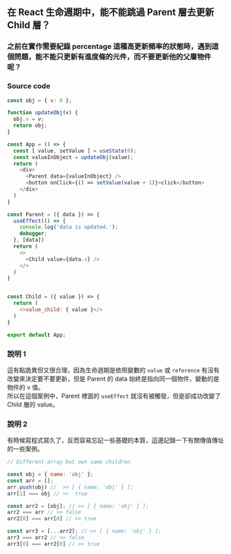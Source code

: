 ## 在 React 生命週期中，能不能跳過 Parent 層去更新 Child 層？

### 之前在實作需要紀錄 percentage 這種高更新頻率的狀態時，遇到這個問題，能不能只更新有進度條的元件，而不要更新他的父層物件呢？

### Source code
```javascript
const obj = { v: 0 };

function updateObj(v) {
  obj.v = v;
  return obj;
}

const App = () => {
  const [ value, setValue ] = useState(0);
  const valueInObject = updateObj(value);
  return (
    <div>
      <Parent data={valueInObject} />
      <button onClick={() => setValue(value + 1)}>click</button>
    </div>
  )
}

const Parent = ({ data }) => {
  useEffect(() => {
    console.log('data is updated.');
    debugger;
  }, [data])
  return (
    <>
      <Child value={data.v} />
    </>
  )
}


const Child = ({ value }) => {
  return (
    <>value_child: { value }</>
  )
}

export default App;
```

### 說明 1
這有點詭異但又很合理，因為生命週期是依照變數的 `value` 或 `reference` 有沒有改變來決定要不要更新，但是 Parent 的 data 始終是指向同一個物件，變動的是物件的 v 值。  
所以在這個案例中，Parent 裡面的 `useEffect` 就沒有被觸發，但是卻成功改變了 Child 層的 value。

### 說明 2
有時候寫程式寫久了，反而容易忘記一些基礎的本質，這邊記錄一下有關傳值傳址的一些案例。

```Javascript
// Different array but own same children

const obj = { name: 'obj' };
const arr = [];
arr.push(obj) //  >> [ { name: 'obj' } ];
arr[1] === obj // >>  true

const arr2 = [obj]; // >> [ { name: 'obj' } ];
arr2 === arr // >> false
arr2[0] === arr[0] // >> true

const arr3 = [...arr2]; // >> [ { name: 'obj' } ];
arr3 === arr2 // >> false
arr3[0] === arr2[0] // >> true

```